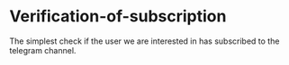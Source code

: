 # Verification-of-subscription
The simplest check if the user we are interested in has subscribed to the telegram channel.
